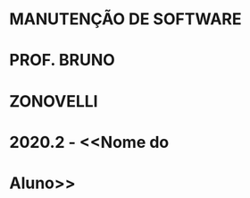 # MANUTENÇÃO DE SOFTWARE

# PROF. BRUNO  
#       ZONOVELLI

# 2020.2 - <<Nome do  
#       Aluno>>

